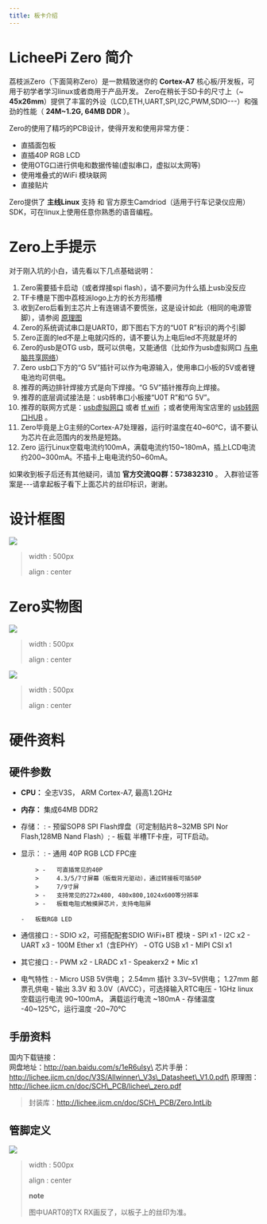 ```yaml
---
title: 板卡介绍
---
```


LicheePi Zero 简介
==================

荔枝派Zero（下面简称Zero）是一款精致迷你的 **Cortex-A7**
核心板/开发板，可用于初学者学习linux或者商用于产品开发。
Zero在稍长于SD卡的尺寸上（\~
**45x26mm**）提供了丰富的外设（LCD,ETH,UART,SPI,I2C,PWM,SDIO---）和强劲的性能（
**24M\~1.2G, 64MB DDR** ）。

Zero的使用了精巧的PCB设计，使得开发和使用非常方便：

-   直插面包板
-   直插40P RGB LCD
-   使用OTG口进行供电和数据传输(虚拟串口，虚拟以太网等)
-   使用堆叠式的WiFi 模块联网
-   直接贴片

Zero提供了 **主线Linux** 支持 和
官方原生Camdriod（适用于行车记录仪应用）SDK，可在linux上使用任意你熟悉的语音编程。

Zero上手提示
============

对于刚入坑的小白，请先看以下几点基础说明：

1.  Zero需要插卡启动（或者焊接spi flash），请不要问为什么插上usb没反应
2.  TF卡槽是下图中荔枝派logo上方的长方形插槽
3.  收到Zero后看到主芯片上有连锡请不要慌张，这是设计如此（相同的电源管脚），请参阅
    [原理图](http://lichee.jicm.cn/doc/SCH_PCB/lichee_zero.pdf)
4.  Zero的系统调试串口是UART0，即下图右下方的“U0T R”标识的两个引脚
5.  Zero正面的led不是上电就闪烁的，请不要认为上电后led不亮就是坏的
6.  Zero的usb是OTG usb，既可以供电，又能通信（比如作为usb虚拟网口
    [与电脑共享网络](http://bbs.ilichee.cc/t/tutorial-pc-share-network-to-zero-via-usb/55)）
7.  Zero usb口下方的“G
    5V”插针可以作为电源输入，使用串口小板的5V或者锂电池均可供电。
8.  推荐的两边排针焊接方式是向下焊接。“G 5V”插针推荐向上焊接。
9.  推荐的底层调试接法是：usb转串口小板接“U0T R”和“G 5V”。
10. 推荐的联网方式是：[usb虚拟网口](http://bbs.ilichee.cc/t/tutorial-pc-share-network-to-zero-via-usb/55)
    或者 [tf wifi](https://www.kancloud.cn/lichee/lpi0/327885)
    ；或者使用淘宝店里的
    [usb转网口HUB](https://item.taobao.com/item.htm?id=538814529688) 。
11. Zero毕竟是上G主频的Cortex-A7处理器，运行时温度在40\~60℃，请不要认为芯片在此范围内的发热是短路。
12. Zero
    运行Linux空载电流约100mA，满载电流约150\~180mA，插上LCD电流约200\~300mA。不插卡上电电流约50\~60mA。

如果收到板子后还有其他疑问，请加 **官方交流QQ群：573832310** 。
入群验证答案是---请拿起板子看下上面芯片的丝印标识，谢谢。

设计框图
========

![](https://box.kancloud.cn/fb63cd12ae1def9dd50710d2a32dc5c1_1095x740.png)

> width
> :   500px
>
> align
> :   center
>
Zero实物图
==========

![](https://box.kancloud.cn/aa69c26a162e043a1831f6693ec059d7_1024x768.jpg)

> width
> :   500px
>
> align
> :   center
>
![](https://box.kancloud.cn/f66b91d12d8a68d6fd65a70274205b19_1024x768.jpg)

> width
> :   500px
>
> align
> :   center
>
硬件资料
========

硬件参数
--------

-   **CPU：** 全志V3S， ARM Cortex-A7, 最高1.2GHz
-   **内存：** 集成64MB DDR2
-   存储：
    :   -   预留SOP8 SPI Flash焊盘（可定制贴片8\~32MB SPI Nor
            Flash,128MB Nand Flash）;
        -   板载 半槽TF卡座，可TF启动。

-   显示：
    :   -   通用 40P RGB LCD FPC座

            > -   可直插常见的40P
            >     4.3/5/7寸屏幕（板载背光驱动），通过转接板可插50P
            >     7/9寸屏
            > -   支持常见的272x480, 480x800,1024x600等分辨率
            > -   板载电阻式触摸屏芯片，支持电阻屏

        -   板载RGB LED

-   通信接口
    :   -   SDIO x2，可搭配配套SDIO WiFi+BT 模块
        -   SPI x1
        -   I2C x2
        -   UART x3
        -   100M Ether x1（含EPHY）
        -   OTG USB x1
        -   MIPI CSI x1

-   其它接口
    :   -   PWM x2
        -   LRADC x1
        -   Speakerx2 + Mic x1

-   电气特性
    :   -   Micro USB 5V供电； 2.54mm 插针 3.3V\~5V供电； 1.27mm
            邮票孔供电
        -   输出 3.3V 和 3.0V（AVCC），可选择输入RTC电压
        -   1GHz linux空载运行电流 90\~100mA， 满载运行电流 \~180mA
        -   存储温度 -40\~125℃，运行温度 -20\~70℃

手册资料
--------

国内下载链接：\
网盘地址：http://pan.baidu.com/s/1eR6uIsy\
芯片手册：http://lichee.jicm.cn/doc/V3S/Allwinner\_V3s\_Datasheet\_V1.0.pdf\
原理图：http://lichee.jicm.cn/doc/SCH\_PCB/lichee\_zero.pdf

> 封装库：http://lichee.jicm.cn/doc/SCH\_PCB/Zero.IntLib

管脚定义
--------

![](https://box.kancloud.cn/cff378c6c891e69aa4a1b0ea02fe7f97_1063x638.png)

> width
> :   500px
>
> align
> :   center
>
> **note**
>
> 图中UART0的TX RX画反了，以板子上的丝印为准。
